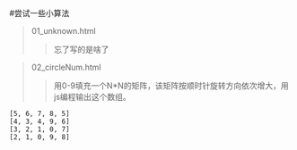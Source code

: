 #尝试一些小算法
> 01_unknown.html
>> 忘了写的是啥了

> 02_circleNum.html
>> 用0-9填充一个N*N的矩阵，该矩阵按顺时针旋转方向依次增大，用js编程输出这个数组。
```[0, 1, 2, 3, 4]
[5, 6, 7, 8, 5]
[4, 3, 4, 9, 6]
[3, 2, 1, 0, 7]
[2, 1, 0, 9, 8]

```